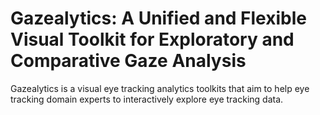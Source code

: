 # Gazealytics: A Unified and Flexible Visual Toolkit for Exploratory and Comparative Gaze Analysis
Gazealytics is a visual eye tracking analytics toolkits that aim to help eye tracking domain experts to interactively explore eye tracking data. 

